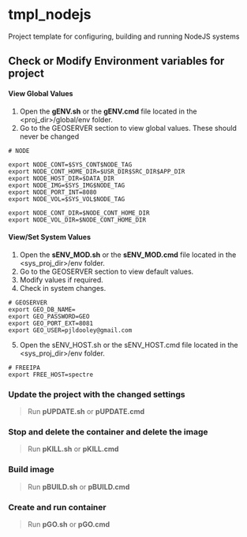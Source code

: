 # tmpl_nodejs

Project template for configuring, building and running NodeJS systems 

## Check or Modify Environment variables for project

#### View Global Values
1. Open the **gENV.sh** or the **gENV.cmd** file located in the <proj_dir>/global/env folder.
2. Go to the GEOSERVER section to view global values.  These should never be changed
```
# NODE

export NODE_CONT=$SYS_CONT$NODE_TAG
export NODE_CONT_HOME_DIR=$USR_DIR$SRC_DIR$APP_DIR
export NODE_HOST_DIR=$DATA_DIR
export NODE_IMG=$SYS_IMG$NODE_TAG
export NODE_PORT_INT=8080
export NODE_VOL=$SYS_VOL$NODE_TAG

export NODE_CONT_DIR=$NODE_CONT_HOME_DIR
export NODE_VOL_DIR=$NODE_CONT_HOME_DIR

```

#### View/Set System Values
1. Open the **sENV_MOD.sh** or the **sENV_MOD.cmd** file located in the <sys_proj_dir>/env folder.
2. Go to the GEOSERVER section to view default values.
3. Modify values if required.
4. Check in system changes.
```
# GEOSERVER
export GEO_DB_NAME=
export GEO_PASSWORD=GEO
export GEO_PORT_EXT=8081
export GEO_USER=pjldooley@gmail.com

```

5. Open the sENV_HOST.sh or the sENV_HOST.cmd file located in the <sys_proj_dir>/env folder.
```
# FREEIPA
export FREE_HOST=spectre
```
### Update the project with the changed settings
> Run **pUPDATE.sh** or **pUPDATE.cmd**

### Stop and delete the container and delete the image
> Run **pKILL.sh** or **pKILL.cmd**

### Build image
> Run **pBUILD.sh** or **pBUILD.cmd**

### Create and run container
> Run **pGO.sh** or **pGO.cmd** 
